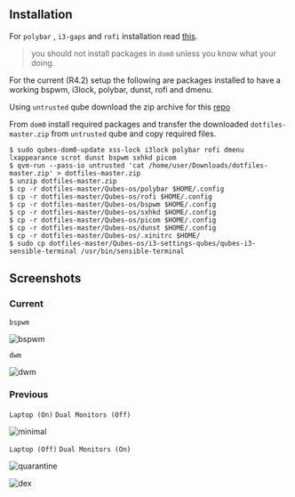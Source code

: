 Installation
-----------

For `polybar` , `i3-gaps` and `rofi` installation read [this](https://github.com/fepitre/qubes-rofi/issues/1#issuecomment-667303259).

> you should not install packages in `dom0` unless you know what your doing.

For the current (R4.2) setup the following are packages installed to have a working bspwm, i3lock, polybar, dunst, rofi and dmenu.

Using `untrusted` qube download the zip archive for this [repo](https://github.com/mohabaks/dotfiles)

From `dom0` install required packages and transfer the downloaded `dotfiles-master.zip` from `untrusted` qube and copy required files.

```
$ sudo qubes-dom0-update xss-lock i3lock polybar rofi dmenu lxappearance scrot dunst bspwm sxhkd picom
$ qvm-run --pass-io untrusted 'cat /home/user/Downloads/dotfiles-master.zip' > dotfiles-master.zip
$ unzip dotfiles-master.zip
$ cp -r dotfiles-master/Qubes-os/polybar $HOME/.config
$ cp -r dotfiles-master/Qubes-os/rofi $HOME/.config
$ cp -r dotfiles-master/Qubes-os/bspwm $HOME/.config
$ cp -r dotfiles-master/Qubes-os/sxhkd $HOME/.config
$ cp -r dotfiles-master/Qubes-os/picom $HOME/.config
$ cp -r dotfiles-master/Qubes-os/dunst $HOME/.config
$ cp -r dotfiles-master/Qubes-os/.xinitrc $HOME/
$ sudo cp dotfiles-master/Qubes-os/i3-settings-qubes/qubes-i3-sensible-terminal /usr/bin/sensible-terminal
```

Screenshots
-----------
### Current

`bspwm`

![bspwm](https://imgur.com/vjXsacH.png)

`dwm`

![dwm](https://i.imgur.com/fv5zxNK.png)

### Previous
`Laptop (On)` `Dual Monitors (Off)`

![minimal](https://i.redd.it/95c11eibqpo61.jpg)


`Laptop (Off)` `Dual Monitors (On)`

![quarantine](https://i.redd.it/63p44yk5xkn41.png)

![dex](https://i.redd.it/m4hg5n7dibb61.png)

